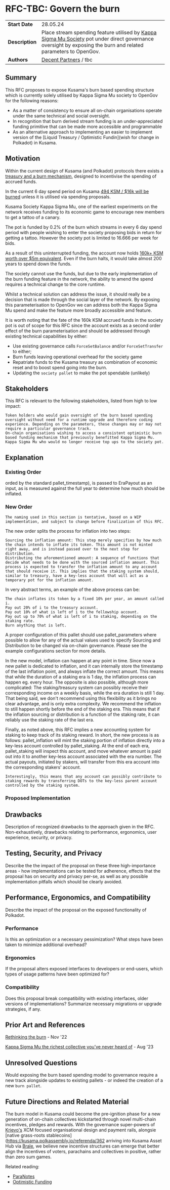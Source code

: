 # RFC-TBC: Govern the burn

|                 |                                                                                             |
| --------------- | ------------------------------------------------------------------------------------------- |
| **Start Date**  | 28.05.24                                                                    |
| **Description** | Place stream spending feature utilised by [Kappa Sigma Mu Society](https://hackmd.io/@gavwood/ByEiaFgZ8) pot under direct governance oversight by exposing the burn and related parameters to OpenGov.                                                                    |
| **Authors**     | [Decent Partners](https://decent.partners) / tbc                                                                                            |

## Summary

This RFC proposes to expose Kusama's burn based spending structure which is currently solely utilised by Kappa Sigma Mu society to OpenGov for the following reasons:

- As a matter of consistency to ensure all on-chain organisations operate under the same technical and social oversight.
- In recognition that burn derived stream funding is an under-appreciated funding primitive that can be made more accessible and programmable
- As an alternative approach to implementing an easier to implement version of the [Liquid Treasury / Optimistic Fundin](wish for change in Polkadot) in Kusama.

## Motivation

Within the current design of Kusama (and Polkadot) protocols there exists a [treasury and a burn mechanism](https://guide.kusama.network/docs/learn-polkadot-opengov-treasury/), designed to incentivise the spending of accrued funds.

In the current 6 day spend period on Kusama [494 KSM / $16k will be burned](https://polkadot.js.org/apps/?rpc=wss%3A%2F%2Fksm-rpc.stakeworld.io#/treasury) unless it is utilised via spending proposals.

Kusama Society Kappa Sigma Mu, one of the earliest experiments on the network receives funding to its economic game to encourage new members to get a tattoo of a canary.

The pot is funded by 0.2% of the burn which streams in every 6 day spend period with people wishing to enter the society proposing bids in return for getting a tattoo. However the society pot is limited to 16.666 per week for bids.

As a result of this uninterrupted funding, the account now holds [160k+ KSM worth over $5m equivalent](https://kusama.subscan.io/account/F3opxRbN5ZbbNGg1tFTKna9ymddEen74rNVr5JRPb3nRsXX). Even if the burn halts, it would take almost 200 years to spend down the funds.

The society cannot use the funds, but due to the early implementation of the burn funding feature in the network, the ability to amend the spend requires a technical change to the core runtime. 

Whilst a technical solution can address the issue, it should really be a decision that is made through the social layer of the network. By exposing this parameterisation to OpenGov we can address both the Kappa Sigma Mu spend and make the feature more broadly accessible amd feature. 

It is worth noting that the fate of the 160k KSM accrued funds in the society pot is out of scope for this RFC since the account exists as a second order effect of the burn parameterisation and should be addressed through existing technical capabilities by either: 

- Use existing governance calls `ForceSetBalance` and/or `ForceSetTransfer` to either;
 - Burn funds leaving operational overhead for the society game
 - Repatriate funds to the Kusama treasury as combination of economic reset and to boost spend going into the burn.  
- Updating the `society pallet` to make the pot spendable (unlikely)

## Stakeholders

This RFC is relevant to the following stakeholders, listed from high to low impact:

    Token holders who would gain oversight of the burn based spending oversight without need for a runtime upgrade and therefore coding experience. Depending on the parameters, these changes may or may not require a particular governance track.
    On-chain organisations wishing to access a consistent optimistic burn based funding mechanism that previously benefitted Kappa Sigma Mu. 
    Kappa Sigma Mu who would no longer receive top ups to the society pot.

## Explanation

### Existing Order

orded by the standard pallet_timestamp), is passed to EraPayout as an input, as is measured against the full year to determine how much should be inflated.

### New Order

    The naming used in this section is tentative, based on a WIP implementation, and subject to change before finalization of this RFC.

The new order splits the process for inflation into two steps:

    Sourcing the inflation amount: This step merely specifies by how much the chain intends to inflate its token. This amount is not minted right away, and is instead passed over to the next step for distribution.
    Distributing the aforementioned amount: A sequence of functions that decide what needs to be done with the sourced inflation amount. This process is expected to transfer the inflation amount to any account that should receive it. This implies that the staking system should, similar to treasury, have a key-less account that will act as a temporary pot for the inflation amount.

In very abstract terms, an example of the above process can be:

    The chain inflates its token by a fixed 10% per year, an amount called i.
    Pay out 20% of i to the treasury account.
    Pay out 10% of what is left of i to the fellowship account.
    Pay out up to 70% of what is left of i to staking, depending on the staking rate.
    Burn anything that is left.

A proper configuration of this pallet should use pallet_parameters where possible to allow for any of the actual values used to specify Sourcing and Distribution to be changed via on-chain governance. Please see the example configurations section for more details.

In the new model, inflation can happen at any point in time. Since now a new pallet is dedicated to inflation, and it can internally store the timestamp of the last inflation point, and always inflate the correct amount. This means that while the duration of a staking era is 1 day, the inflation process can happen eg. every hour. The opposite is also possible, although more complicated: The staking/treasury system can possibly receive their corresponding income on a weekly basis, while the era duration is still 1 day. That being said, we don't recommend using this flexibility as it brings no clear advantage, and is only extra complexity. We recommend the inflation to still happen shortly before the end of the staking era. This means that if the inflation sourcing or distribution is a function of the staking rate, it can reliably use the staking rate of the last era.

Finally, as noted above, this RFC implies a new accounting system for staking to keep track of its staking reward. In short, the new process is as follows: pallet_inflation will mint the staking portion of inflation directly into a key-less account controlled by pallet_staking. At the end of each era, pallet_staking will inspect this account, and move whatever amount is paid out into it to another key-less account associated with the era number. The actual payouts, initiated by stakers, will transfer from this era account into the corresponding stakers' account.

    Interestingly, this means that any account can possibly contribute to staking rewards by transferring DOTs to the key-less parent account controlled by the staking system.

### Proposed Implementation

## Drawbacks

Description of recognized drawbacks to the approach given in the RFC. Non-exhaustively, drawbacks relating to performance, ergonomics, user experience, security, or privacy.

## Testing, Security, and Privacy

Describe the the impact of the proposal on these three high-importance areas - how implementations can be tested for adherence, effects that the proposal has on security and privacy per-se, as well as any possible implementation pitfalls which should be clearly avoided.

## Performance, Ergonomics, and Compatibility

Describe the impact of the proposal on the exposed functionality of Polkadot.

### Performance

Is this an optimization or a necessary pessimization? What steps have been taken to minimize additional overhead?

### Ergonomics

If the proposal alters exposed interfaces to developers or end-users, which types of usage patterns have been optimized for?

### Compatibility

Does this proposal break compatibility with existing interfaces, older versions of implementations? Summarize necessary migrations or upgrade strategies, if any.

## Prior Art and References

[Rethinking the burn](https://kusama.polkassembly.io/post/2018) - Nov '22

[Kappa Sigma Mu the richest collective you’ve never heard of](https://forum.polkadot.network/t/kusama-issue-1-treasury-burn-kappa-sigma-mu-and-the-richest-collective-youve-never-heard-of/3059) - Aug '23

## Unresolved Questions

Would exposing the burn based spending model to governance require a new track alongside updates to existing pallets - or indeed the creation of a new `burn pallet`. 

## Future Directions and Related Material

The burn model in Kusama could become the pre-ignition phase for a new generation of on-chain collectives kickstarted through novel multi-chain incentives, pledges and rewards. With the governance super-powers of [Krievo's](https://virto.network/blog/1ksm-1dao-create-community-kreivo/) XCM focused organisational design and payment rails, alongsie [native grass-roots stablecoins](https://kusama.polkassembly.io/referenda/362 arriving into Kusama Asset Hub via [Brale](https://brale.xyz), we believe new incentive structures can emerge that better align the incentives of voters, parachains and collectives in positive, rather than zero sum games. 

Related reading:
- [ParaNotes](https://forum.polkadot.network/t/introducing-paranotes-regenerative-defi-for-advancing-the-paraverse/1002)
- [Optimistic Funding](https://polkadot.subsquare.io/referenda/712)








